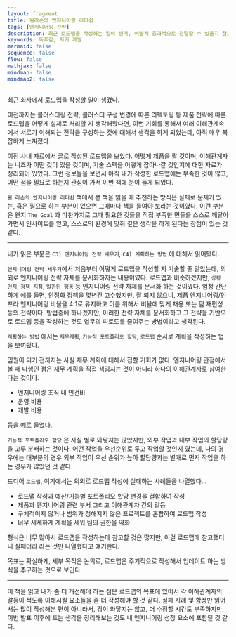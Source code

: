 ```yaml
---
layout: fragment
title: 윌라슨의 엔지니어링 리더쉽
tags: [엔지니어링 전략]
description: 최근 로드맵을 작성하는 일이 생겨, 어떻게 효과적으로 전달할 수 있을지 참고하고자 작성되었습니다.
keywords: 독후감, 자기 개발
mermaid: false
sequence: false
flow: false
mathjax: false
mindmap: false
mindmap2: false
---
```


최근 회사에서 로드맵을 작성할 일이 생겼다.

이전까지는 클러스터링 전략, 클러스터 구성 변경에 따른 리펙토링 등 제품 전략에 따른 로드맵을 어떻게 실제로 처리할 지 생각해봤다면,
이번 기회를 통해서 여러 이해관계속에서 서로가 이해되는 전략을 구성하는 것에 대해서 생각을 하게 되었는데,
아직 매우 복잡하게 느껴졌다.

이전 사내 자료에서 글로 작성된 로드맵을 보았다.
어떻게 제품을 팔 것이며, 이해관계자는 니즈가 어떤 것이 있을 것이며, 기술 스펙을 어떻게 잡아나갈 것인지에 대한 자료가 정리되어 있었다.
그런 정보들을 보면서 아직 내가 작성한 로드맵에는 부족한 것이 많고, 어떤 점을 필요로 하는지 관심이 가서 이번 책에 눈이 들게 되었다.

`윌 라슨의 엔지니어링 리더쉽` 책에서 본 책을 읽을 때 추천하는 방식은 실제로 문제가 있는, 혹은 필요로 하는 부분이 있으면 그때마다 책을 들여야 보라는 것이였다.
이런 부분은 왠지 `The Goal` 과 마찬가지로 그때 필요한 것들을 직접 부족한 면들을 스스로 깨달아 가면서 인사이트를 얻고, 스스로의 환경에 맞춰 깊은 생각을 하게 된다는 장점이 있는 것 같다.

---

내가 읽은 부분은 `C3) 엔지니어링 전략 세우기`, `C4) 계획하는 방법` 에 대해서 읽어봤다.

`엔지니어링 전략 세우기`에서 처음부터 어떻게 로드맵을 작성할 지 기술할 줄 알았는데, 의외로 엔지니어링 전략 자체를 문서화하자는 내용이였다.
로드맵과 비슷하겠지만, `상황 인지`, `정책 지침`, `일관된 행동` 등 엔지니어링 전략 차제를 문서화 하는 것이였다.
엄청 간단하게 예를 들면, 안정화 정책을 몇년간 고수했지만, 잘 되지 않으니, 제품 엔지니어링/인프라 엔지니어링 비율을 4:1로 유지하고 이를 위해서 비율에 맞게 채용 또는 팀 재편성 등의 전략이다.
방법중에 하나겠지만, 이러한 전략 자체를 문서화하고 그 전략을 기반으로 로드맵 등을 작성하는 것도 업무의 피로도를 줄여주는 방법이라고 생각된다.

`계획하는 방법` 에서는 `재무계획`, `기능적 포트폴리오 할당`, `로드맵` 순서로 계획을 작성하는 법을 보여줬다.

임원이 되기 전까지는 사실 재무 계획에 대해서 접할 기회가 없다. 엔지니어링 관점에서 볼 때 다행인 점은 재무 계획을 직접 책임지는 것이 아니라 하나의 이해관계자로 참여한다는 것이다.

- 엔지니어링 조직 내 인건비
- 운영 비용
- 개발 비용

등을 예로 들었다.

`기능적 포트폴리오 할당` 은 사실 별로 와닿지는 않았지만, 외부 작업과 내부 작업의 할당량을 고루 분배하는 것이다. 어떤 작업을 우선순위로 두고 작업할 것인지 였는데,
나의 경우에는 대부분의 경우 외부 작업이 우선 순위가 높아 할당량과는 별개로 먼저 작업을 하는 경우가 많았던 것 같다.

드디어 `로드맵`, 여기에서는 의외로 로드맵 작성에 실패하는 사례들을 나열했다...

- 로드맵 작성과 예산/기능별 포트폴리오 할당 변경을 결합하여 작성
- 제품과 엔지니어링 관련 부서 그리고 이해관계자 간의 갈등
- 구체적이지 않거나 범위가 정해지지 않은 프로젝트를 혼합하여 로드맵 작성
- 너무 세세하게 계획을 세워 팀의 권한을 약화

형식은 너무 많아서 로드맵을 작성하는데 참고할 것은 많지만, 이걸 로드맵에 참고했더니 실패더라 라는 것만 나열했다고 얘기한다.

목표는 확실하게, 세부 목적은 논의로, 로드맵은 주기적으로 작성해서 업데이트 하는 방식을 추구하는 것으로 보인다.

---

이 책을 읽고 내가 좀 더 개선해야 하는 점은 로드맵의 목표에 있어서 각 이해관계자의 갈등이 적도록 이해시킬 요소들을 좀 더 작성해야 할 것 같다.
실패 사례 및 함정만 읽어서는 많이 작성해본 편이 아니라서, 감이 와닿지는 않고, 더 수정할 시간도 부족하지만, 이번 발표 이후에 드는 생각을 정리해보는 것도
내 엔지니어링 성장 요소에 포함될 것 같다.
